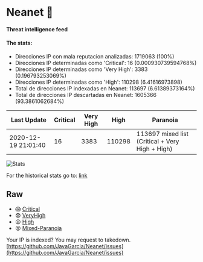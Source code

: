 # Neanet :hocho:
#### Threat intelligence feed
#### The stats:

- Direcciones IP con mala reputacion analizadas: 1719063 (100%)
- Direcciones IP determinadas como 'Critical':  16 (0.000930739594768%)
- Direcciones IP determinadas como 'Very High':  3383 (0.196793253069%)
- Direcciones IP determinadas como 'High':  110298 (6.41616973898)
- Total de direcciones IP indexadas en Neanet:  113697 (6.61389373164%)
- Total de direcciones IP descartadas en Neanet:  1605366 (93.3861062684%)

| Last Update | Critical | Very High | High | Paranoia |
| --- | --- | --- | --- | --- |
| 2020-12-19 21:01:40 | 16 | 3383 | 110298 | 113697 mixed list (Critical + Very High + High)|

![Stats](https://docs.google.com/spreadsheets/d/e/2PACX-1vSnaNMIXVabIpDJjufMlzH7poXnshF3mgd8Is1g9ytUEzVsP5my4Trn8f-xkoLLQ38xpL3HtmUexLo6/pubchart?oid=501124687&format=image)

For the historical stats go to: [link](/stats.csv)
## Raw
- :scream: [Critical](https://raw.githubusercontent.com/JavaGarcia/Neanet/master/blacklists/neanet_critical.txt)
- :fearful: [VeryHigh](https://raw.githubusercontent.com/JavaGarcia/Neanet/master/blacklists/neanet_veryHigh.txtt)
- :frowning: [High](https://raw.githubusercontent.com/JavaGarcia/Neanet/master/blacklists/neanet_high.txt)
- :dizzy_face: [Mixed-Paranoia](https://raw.githubusercontent.com/JavaGarcia/Neanet/master/blacklists/neanet_all.txt)


Your IP is indexed? You may request to takedown. [https://github.com/JavaGarcia/Neanet/issues](https://github.com/JavaGarcia/Neanet/issues)














































































































































































































































































































































































































































































































































































































































































































































































































































































































































































































































































































































































































































































































































































































































































































































































































































































































































































































































































































































































































































































































































































































































































































































































































































































































































































































































































































































































































































































































































































































